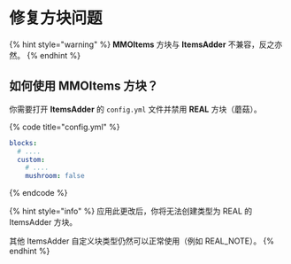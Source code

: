 # 修复方块问题

{% hint style="warning" %}
**MMOItems** 方块与 **ItemsAdder** 不兼容，反之亦然。
{% endhint %}

## 如何使用 MMOItems 方块？

你需要打开 **ItemsAdder** 的 `config.yml` 文件并禁用 **REAL** 方块（蘑菇）。

{% code title="config.yml" %}
```yaml
blocks:
  # ....
  custom:
    # ....
    mushroom: false
```
{% endcode %}

{% hint style="info" %}
应用此更改后，你将无法创建类型为 REAL 的 ItemsAdder 方块。

其他 ItemsAdder 自定义块类型仍然可以正常使用（例如 REAL\_NOTE）。
{% endhint %}
